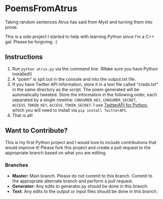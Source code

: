 # PoemsFromAtrus
Taking random sentences Atrus has said from Myst and turning them into prose.

This is a side project I started to help with learning Python since I'm a C++ gal. Please be forgiving. :)

## Instructions
1. Run `python atrus.py` via the command line. (Make sure you have Python installed!)
2. A "poem" is spit out in the console and into the output.txt file.
3. If you have Twitter API information, store it in a text file called "creds.txt" in the same directory as the script. The poem generated will be automatically tweeted. Store the information in the following order, each separated by a single newline: `CONSUMER_KEY`, `CONSUMER_SECRET`, `ACCESS_TOKEN_KEY`, `ACCESS_TOKEN_SECRET`. I use [TwitterAPI for Python](https://github.com/geduldig/TwitterAPI), which you will need to install via `pip install TwitterAPI`.
4. That is all!

## Want to Contribute?
This is my first Python project and I would love to include contributions that would improve it! Please fork this project and create a pull request to the appropriate branch based on what you are editing.

### Branches
- **Master:** Main branch. Please do not commit to this branch. Commit to the appropriate alternate branch and perform a pull request.
- **Generator:** Any edits to generator.py should be done in this branch.
- **Text:** Any edits to the output or input files should be done in this branch.
